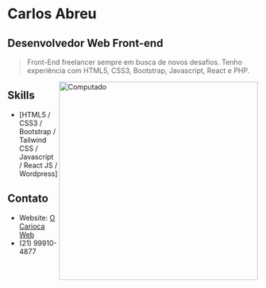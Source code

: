 
# Carlos Abreu
## Desenvolvedor Web Front-end 

> Front-End freelancer sempre em busca de novos desafios.
Tenho experiência com HTML5, CSS3, Bootstrap, Javascript, React e PHP.
<img src="https://raw.githubusercontent.com/MicaelliMedeiros/micaellimedeiros/master/image/computer-illustration.png" min-width="400px" max-width="400px" width="400px" align="right" alt="Computado">

## Skills

- [HTML5 / CSS3 / Bootstrap / Tailwind CSS / Javascript / React JS / Wordpress]

## Contato

- Website: [O Carioca Web](https://camistudio.com.br/)
- (21) 99910-4877





  
